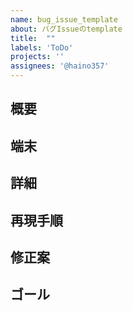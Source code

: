 ```yaml
---
name: bug_issue_template
about: バグIssueのtemplate
title:  ""
labels: 'ToDo'
projects: ''
assignees: '@haino357'
---
```

## 概要

## 端末

## 詳細

## 再現手順

## 修正案

## ゴール
